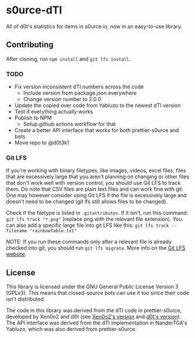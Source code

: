 # s0urce-dTI

All of d0t's statistics for items in s0urce.io, now in an easy-to-use library.

## Contributing

After cloning, run `npm install` and `git lfs install`.

### TODO

- Fix version inconsistent dTI numbers across the code
  - Include version from package.json everywhere
  - Change version number to 2.0.0
- Update the copied over code from Yabluzo to the newest dTI version
- Test if everything actually works
- Publish to NPM
  - Setup github actions workflow for that
- Create a better API interface that works for both prettier-s0urce and bots
- Move repo to @d0t3k1

### Git LFS

If you're working with binary filetypes, like images, videos, excel files, files that are excessively large that you aren't planning on changing or other files that don't work well with version control, you should use Git LFS to track them. Do note that CSV files are plain text files and can work fine with git. One may however consider using Git LFS if the file is excessively large and doesn't need to be changed (git lfs still allows files to be changed).

Check if the filetype is listed in `.gitattributes`. If it isn't, run this command: `git lfs track "*.png"` (replace png with the relevant file extension).
You can also add a specific large file into git LFS like this: `git lfs track --filename "rainbowTable.txt"`

NOTE: If you run these commands only after a relevant file is already checked into git, you should run `git lfs migrate`. More info on the [Git LFS website](https://git-lfs.com/).

## License

This library is licensed under the GNU General Public License Version 3 (GPLv3). This means that closed-source bots can use it too since their code isn't distributed.

The code in this library was derived from the dTI code in prettier-s0urce, developed by Xen0o2 and d0t (see [Xen0o2's version](github.com/Xen0o2/prettier-s0urce) and [d0t's version](https://github.com/d0t3k1/d0t-s0urce-prettier)).
The API interface was derived from the dTI implementation in NanderTGA's Yabluzo, which was also derived from prettier-s0urce.
